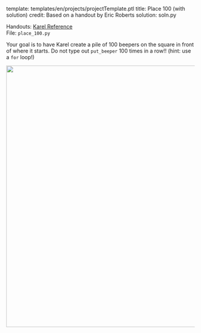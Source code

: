 template: templates/en/projects/projectTemplate.ptl
title: Place 100 (with solution)
credit: Based on a handout by Eric Roberts
solution: soln.py

Handouts: [Karel Reference](https://compedu.stanford.edu/karel-reader/docs/python/en/reference.html)<br/>
File: `place_100.py`<br/>

Your goal is to have Karel create a pile of 100 beepers on the square in front of where it starts.  Do not type out `put_beeper` 100 times in a row!! (hint: use a `for` loop!)

<center>
<img style="width:700px" src="{{pathToRoot}}img/projects/place100/place100.png">
</center>